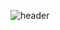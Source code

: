 ![header](https://capsule-render.vercel.app/api?type=rect&color=0:757f8f,100:3365b5&height=150&text=Nakyoung%20-%20Han) 
